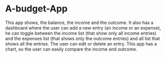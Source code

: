 # A-budget-App
This app shows, the balance, the income and the outcome. It also has a dashboard where the user can add a new entry (an income or an expense), he can toggle between the income list (that show only all income entries) and the expenses list (that shows only the outcome entries) and all list that shows all the entries. The user can edit or delete an entry. This app has a chart, so the user can easily compare the income and outcome.

